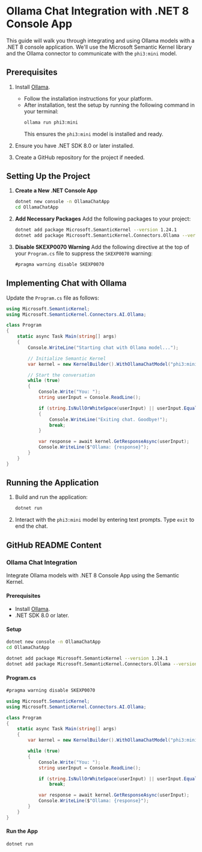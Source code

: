 # Ollama Chat Integration with .NET 8 Console App

This guide will walk you through integrating and using Ollama models with a .NET 8 console application. We'll use the Microsoft Semantic Kernel library and the Ollama connector to communicate with the `phi3:mini` model.

## Prerequisites

1. Install [Ollama](https://ollama.com/download).
   - Follow the installation instructions for your platform.
   - After installation, test the setup by running the following command in your terminal:
     ```bash
     ollama run phi3:mini
     ```
     This ensures the `phi3:mini` model is installed and ready.

2. Ensure you have .NET SDK 8.0 or later installed.

3. Create a GitHub repository for the project if needed.

## Setting Up the Project

1. **Create a New .NET Console App**
   ```bash
   dotnet new console -n OllamaChatApp
   cd OllamaChatApp
   ```

2. **Add Necessary Packages**
   Add the following packages to your project:
   ```bash
   dotnet add package Microsoft.SemanticKernel --version 1.24.1
   dotnet add package Microsoft.SemanticKernel.Connectors.Ollama --version 1.24.1-alpha
   ```

3. **Disable SKEXP0070 Warning**
   Add the following directive at the top of your `Program.cs` file to suppress the `SKEXP0070` warning:
   ```csharp
   #pragma warning disable SKEXP0070
   ```

## Implementing Chat with Ollama

Update the `Program.cs` file as follows:

```csharp
using Microsoft.SemanticKernel;
using Microsoft.SemanticKernel.Connectors.AI.Ollama;

class Program
{
    static async Task Main(string[] args)
    {
        Console.WriteLine("Starting chat with Ollama model...");

        // Initialize Semantic Kernel
        var kernel = new KernelBuilder().WithOllamaChatModel("phi3:mini").Build();

        // Start the conversation
        while (true)
        {
            Console.Write("You: ");
            string userInput = Console.ReadLine();

            if (string.IsNullOrWhiteSpace(userInput) || userInput.Equals("exit", StringComparison.OrdinalIgnoreCase))
            {
                Console.WriteLine("Exiting chat. Goodbye!");
                break;
            }

            var response = await kernel.GetResponseAsync(userInput);
            Console.WriteLine($"Ollama: {response}");
        }
    }
}
```

## Running the Application

1. Build and run the application:
   ```bash
   dotnet run
   ```

2. Interact with the `phi3:mini` model by entering text prompts. Type `exit` to end the chat.

## GitHub README Content

### Ollama Chat Integration

Integrate Ollama models with .NET 8 Console App using the Semantic Kernel.

#### Prerequisites
- Install [Ollama](https://ollama.com/download).
- .NET SDK 8.0 or later.

#### Setup
```bash
dotnet new console -n OllamaChatApp
cd OllamaChatApp

dotnet add package Microsoft.SemanticKernel --version 1.24.1
dotnet add package Microsoft.SemanticKernel.Connectors.Ollama --version 1.24.1-alpha
```

#### Program.cs
```csharp
#pragma warning disable SKEXP0070

using Microsoft.SemanticKernel;
using Microsoft.SemanticKernel.Connectors.AI.Ollama;

class Program
{
    static async Task Main(string[] args)
    {
        var kernel = new KernelBuilder().WithOllamaChatModel("phi3:mini").Build();

        while (true)
        {
            Console.Write("You: ");
            string userInput = Console.ReadLine();

            if (string.IsNullOrWhiteSpace(userInput) || userInput.Equals("exit", StringComparison.OrdinalIgnoreCase))
                break;

            var response = await kernel.GetResponseAsync(userInput);
            Console.WriteLine($"Ollama: {response}");
        }
    }
}
```

#### Run the App
```bash
dotnet run
```

